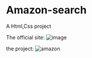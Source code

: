 # Amazon-search

 A Html,Css project

The official site:
![image](https://user-images.githubusercontent.com/28409805/153820804-1af3e453-b956-4b2a-8602-ecea6a6bbfd2.png)



the project:
![amazon](https://user-images.githubusercontent.com/28409805/153820501-c998439e-cbcb-40ed-9827-435d6d347504.png)
